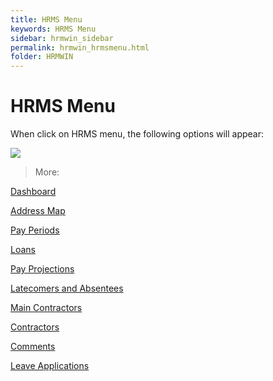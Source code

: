 ```yaml
---
title: HRMS Menu
keywords: HRMS Menu
sidebar: hrmwin_sidebar
permalink: hrmwin_hrmsmenu.html
folder: HRMWIN
---
```


# HRMS Menu

When click on HRMS menu, the following options will appear:

![](http://docs.risersoft.com/hrmnirvana/ImagesExt/image8_221.jpg)




> More:

[Dashboard]()

[Address Map]()

[Pay Periods]()

[Loans]()

[Pay Projections]()

[Latecomers and Absentees]()

[Main Contractors]()

[Contractors]()

[Comments]()

[Leave Applications]()
